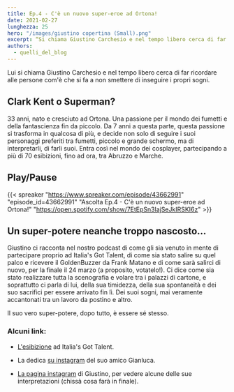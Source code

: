 ```yaml
---
title: Ep.4 - C'è un nuovo super-eroe ad Ortona!
date: 2021-02-27
lunghezza: 25
hero: "/images/giustino copertina (Small).png"
excerpt: “Si chiama Giustino Carchesio e nel tempo libero cerca di far ricordare alle persone com'è che si fa a non smettere di inseguire i propri sogni”
authors:
  - quelli_del_blog
---
```


<!--more-->

Lui si chiama Giustino Carchesio e nel tempo libero cerca di far ricordare alle persone com'è che si fa a non smettere di inseguire i propri sogni.

## Clark Kent o Superman?

33 anni, nato e cresciuto ad Ortona. Una passione per il mondo dei fumetti e della fantascienza fin da piccolo. Da 7 anni a questa parte, questa passione si trasforma in qualcosa di più, e decide non solo di seguire i suoi personaggi preferiti tra fumetti, piccolo e grande schermo, ma di interpretarli, di farli suoi. Entra così nel mondo dei cosplayer, partecipando a più di 70 esibizioni, fino ad ora, tra Abruzzo e Marche.

## Play/Pause

{{< spreaker "https://www.spreaker.com/episode/43662991"  "episode_id=43662991" "Ascolta Ep.4 - C'è un nuovo super-eroe ad Ortona!" "https://open.spotify.com/show/7EtEpSn3lajSeJkIRSKI6z" >}}

## Un super-potere neanche troppo nascosto...

Giustino ci racconta nel nostro podcast di come gli sia venuto in mente di partecipare proprio ad Italia's Got Talent, di come sia stato salire su quel palco e ricevere il GoldenBuzzer da Frank Matano e di come sarà salirci di nuovo, per la finale il 24 marzo (a proposito, votatelo!). Ci dice come sia stato realizzare tutta la scenografia e volare tra i palazzi di cartone, e soprattutto ci parla di lui, della sua timidezza, della sua spontaneità e dei suo sacrifici per essere arrivato fin lì. Dei suoi sogni, mai veramente accantonati tra un lavoro da postino e altro.

Il suo vero super-potere, dopo tutto, è essere sé stesso.

### Alcuni link:

- [L'esibizione](https://www.youtube.com/watch?v=Oc_BK__Z0g0) ad Italia's Got Talent.

- La dedica [su instagram](https://www.instagram.com/p/CLJsUg6gx1a/) del suo amico Gianluca.

- [La pagina instagram](https://www.instagram.com/giustinik/) di Giustino, per vedere alcune delle sue interpretazioni (chissà cosa farà in finale).
